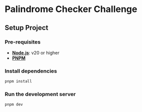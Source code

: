 # Palindrome Checker Challenge

## Setup Project

### Pre-requisites

- [**Node.js**](https://nodejs.org/): v20 or higher
- [**PNPM**](https://pnpm.io/)

### Install dependencies

```bash
pnpm install
```

### Run the development server

```bash
pnpm dev
```
